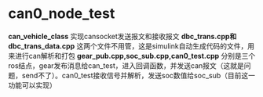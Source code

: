 # can0_node_test
**can_vehicle_class**
实现cansocket发送报文和接收报文
**dbc_trans.cpp和dbc_trans_data.cpp**
这两个文件不用管，这是simulink自动生成代码的文件，用来进行can解析和打包
**gear_pub.cpp,soc_sub.cpp,can0_test.cpp**
分别是三个ros结点，gear发布消息给can_test，进入回调函数，并发送can报文（这就是问题，send不了）。can0_test接收信号并解析，发送soc数值给soc_sub（目前这一功能可以实现）
